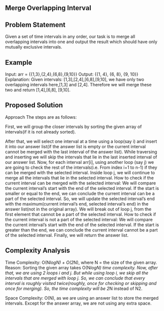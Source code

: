## Merge Overlapping Interval

## Problem Statement
Given a set of time intervals in any order, our task is to merge all overlapping intervals into one and output the result which should have only mutually exclusive intervals.

## Example
Input: arr = {{1,3},{2,4},{6,8},{9,10}}
Output: {{1, 4}, {6, 8}, {9, 10}}
Explanation: Given intervals: [1,3],[2,4],[6,8],[9,10], we have only two overlapping intervals here,[1,3] and [2,4]. Therefore we will merge these two and return [1,4],[6,8], [9,10].

## Proposed Solution
Approach
The steps are as follows:

First, we will group the closer intervals by sorting the given array of intervals(if it is not already sorted).

After that, we will select one interval at a time using a loop(say i) and insert it into our answer list(if the answer list is empty or the current interval cannot be merged with the last interval of the answer list). While traversing and inserting we will skip the intervals that lie in the last inserted interval of our answer list.
Now, for each interval arr[i], using another loop (say j) we are going to check the rest of the intervals(i.e. From index i+1 to n-1) if they can be merged with the selected interval.
Inside loop j, we will continue to merge all the intervals that lie in the selected interval. 
How to check if the current interval can be merged with the selected interval:
We will compare the current interval’s start with the end of the selected interval. If the start is smaller or equal to the end, we can conclude the current interval can be a part of the selected interval. So, we will update the selected interval’s end with the maximum(current interval’s end, selected interval’s end) in the answer list(not in the original array).
We will break out of loop j, from the first element that cannot be a part of the selected interval.
How to check if the current interval is not a part of the selected interval:
We will compare the current interval’s start with the end of the selected interval. If the start is greater than the end, we can conclude the current interval cannot be a part of the selected interval.
Finally, we will return the answer list.

## Complexity Analysis
Time Complexity: O(N*logN) + O(2*N), where N = the size of the given array.
Reason: Sorting the given array takes  O(N*logN) time complexity. Now, after that, we are using 2 loops i and j. But while using loop i, we skip all the intervals that are merged with loop j. So, we can conclude that every interval is roughly visited twice(roughly, once for checking or skipping and once for merging). So, the time complexity will be 2*N instead of N2.

Space Complexity: O(N), as we are using an answer list to store the merged intervals. Except for the answer array, we are not using any extra space.